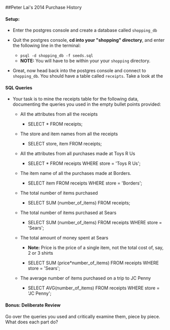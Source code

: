 ##Peter Lai's 2014 Purchase History

#### Setup:

- Enter the postgres console and create a database called `shopping_db`
- Quit the postgres console, __cd into your "shopping" directory__, and enter the following line in the terminal:
  - `psql -d shopping_db -f seeds.sql`
  - __NOTE:__ You will have to be within your your `shopping` directory.

- Great, now head back into the postgres console and connect to `shopping_db`. You should have a table called `receipts`. Take a look at the

#### SQL Queries
- Your task is to mine the receipts table for the following data, documenting the queries you used in the empty bullet points provided:
    - All the attributes from all the receipts
      - SELECT * FROM receipts;

    - The store and item names from all the receipts
      - SELECT store, item FROM receipts;

    - All the attributes from all purchases made at Toys R Us
      - SELECT * FROM receipts WHERE store = 'Toys R Us';

    - The item name of all the purchases made at Borders.
      - SELECT item FROM receipts WHERE store = 'Borders';

    - The total number of items purchased
      - SELECT SUM (number_of_items) FROM receipts;

    - The total number of items purchased at Sears
      - SELECT SUM (number_of_items) FROM receipts WHERE store = 'Sears';

    - The total amount of money spent at Sears
      - __Note:__ Price is the price of a single item, not the total cost of, say, 2 or 3 shirts

      - SELECT SUM (price*number_of_items) FROM receipts WHERE store = 'Sears';

    - The average number of items purchased on a trip to JC Penny
      - SELECT AVG(number_of_items) FROM receipts WHERE store = 'JC Penny';

#### Bonus: Deliberate Review

Go over the queries you used and critically examine them, piece by piece. What does each part do?




